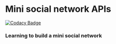 # Mini social network APIs

[![Codacy Badge](https://api.codacy.com/project/badge/Grade/8628fa6cb7354b96868f6803b9f61c8b)](https://www.codacy.com/app/prinegi100/register-login-?utm_source=github.com&amp;utm_medium=referral&amp;utm_content=TheJSGirl/register-login-&amp;utm_campaign=Badge_Grade)

### Learning to build a mini social network
